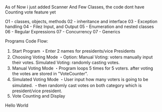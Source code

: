 As of Now i just added Scanner And Few Classes, the code dont have Counting vote feature yet

O1 - classes, objects, methods
02 - inheritance and interface
03 - Exception handling
04 - Filez Input, and Output
05 - Enumeration and nested classes
06 - Regular Expressions
07 - Concurrency 
07 - Generics

Programs Code Flow:
1. Start Program
    ・Enter 2 names for presidents/vice Presidents
2. Choosing Voting Mode
    ・Option:
    Manual Voting: voters manually input their votes.
    Simulated Voting: randomly casting votes.
3. Manual Voting Mode
    ・Program loops 5 times for 5 voters.
    after voting the votes are stored in "VoteCounter".
4. Simulated Voting Mode
    ・User input how many voters is going to be simulated.
    ・then randomly cast votes on both category which is president/vice president.
5. Vote Counting and Display

Hello World